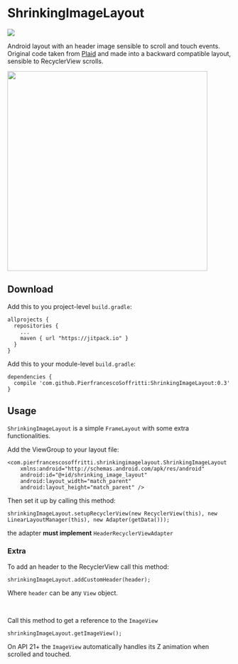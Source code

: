 # ShrinkingImageLayout
[![](https://jitpack.io/v/PierfrancescoSoffritti/ShrinkingImageLayout.svg)](https://jitpack.io/#PierfrancescoSoffritti/ShrinkingImageLayout)

Android layout with an header image sensible to scroll and touch events. Original code taken from [Plaid](https://github.com/nickbutcher/plaid) and made into a backward compatible layout, sensible to RecyclerView scrolls.

<img height="450" src="https://github.com/PierfrancescoSoffritti/ShrinkingImageLayout/blob/master/pics/Animation.gif" />

## Download
Add this to you project-level `build.gradle`:
```
allprojects {
  repositories {
    ...
    maven { url "https://jitpack.io" }
  }
}
```
Add this to your module-level `build.gradle`:
```
dependencies {
  compile 'com.github.PierfrancescoSoffritti:ShrinkingImageLayout:0.3'
}
```

## Usage
`ShrinkingImageLayout` is a simple `FrameLayout` with some extra functionalities.

Add the ViewGroup to your layout file:
```
<com.pierfrancescosoffritti.shrinkingimagelayout.ShrinkingImageLayout
    xmlns:android="http://schemas.android.com/apk/res/android"
    android:id="@+id/shrinking_image_layout"
    android:layout_width="match_parent"
    android:layout_height="match_parent" />
```
Then set it up by calling this method:
```
shrinkingImageLayout.setupRecyclerView(new RecyclerView(this), new LinearLayoutManager(this), new Adapter(getData()));
```
the adapter <b>must implement</b> `HeaderRecyclerViewAdapter`

### Extra
To add an header to the RecyclerView call this method:
```
shrinkingImageLayout.addCustomHeader(header);
```
Where `header` can be any `View` object.

<br/>

Call this method to get a reference to the `ImageView`
```
shrinkingImageLayout.getImageView();
```

On API 21+ the `ImageView` automatically handles its Z animation when scrolled and touched.
